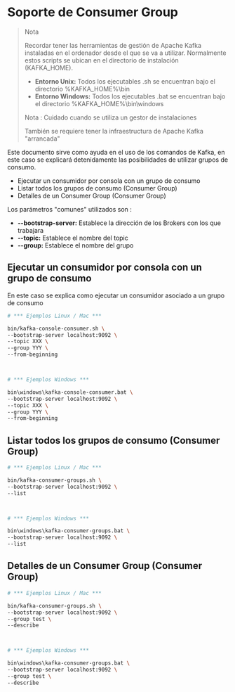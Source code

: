 # Soporte de Consumer Group

>Nota
>
>Recordar tener las herramientas de gestión de Apache Kafka instaladas en el ordenador desde el que se va a utilizar. Normalmente estos scripts se ubican en el directorio de instalación (KAFKA_HOME).
>
> * **Entorno Unix:** Todos los ejecutables .sh se encuentran bajo el directorio %KAFKA_HOME%\bin
> * **Entorno Windows:** Todos los ejecutables .bat se encuentran bajo el directorio %KAFKA_HOME%\bin\windows
>
>Nota : Cuidado cuando se utiliza un gestor de instalaciones
>
>También se requiere tener la infraestructura de Apache Kafka "arrancada"

Este documento sirve como ayuda en el uso de los comandos de Kafka, en este caso se explicará detenidamente las posibilidades de utilizar grupos de consumo.

* Ejecutar un consumidor por consola con un grupo de consumo
* Listar todos los grupos de consumo (Consumer Group)
* Detalles de un Consumer Group (Consumer Group)

Los parámetros "comunes" utilizados son :

* **--bootstrap-server:** Establece la dirección de los Brokers con los que trabajara
* **--topic:** Establece el nombre del topic
* **--group:** Establece el nombre del grupo






## Ejecutar un consumidor por consola con un grupo de consumo

En este caso se explica como ejecutar un consumidor asociado a un grupo de consumo

```bash
# *** Ejemplos Linux / Mac ***

bin/kafka-console-consumer.sh \
--bootstrap-server localhost:9092 \
--topic XXX \
--group YYY \
--from-beginning



# *** Ejemplos Windows ***

bin\windows\kafka-console-consumer.bat \
--bootstrap-server localhost:9092 \
--topic XXX \
--group YYY \
--from-beginning
```





## Listar todos los grupos de consumo (Consumer Group)

```bash
# *** Ejemplos Linux / Mac ***

bin/kafka-consumer-groups.sh \
--bootstrap-server localhost:9092 \
--list



# *** Ejemplos Windows ***

bin\windows\kafka-consumer-groups.bat \
--bootstrap-server localhost:9092 \
--list
```





## Detalles de un Consumer Group (Consumer Group)

```bash
# *** Ejemplos Linux / Mac ***

bin/kafka-consumer-groups.sh \
--bootstrap-server localhost:9092 \
--group test \
--describe



# *** Ejemplos Windows ***

bin\windows\kafka-consumer-groups.bat \
--bootstrap-server localhost:9092 \
--group test \
--describe
```